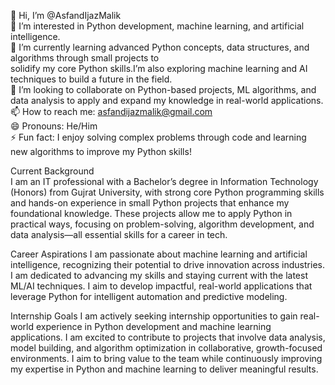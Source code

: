 👋 Hi, I’m @AsfandIjazMalik <br>
👀 I’m interested in Python development, machine learning, and artificial intelligence. <br>
🌱 I’m currently learning advanced Python concepts, data structures, and algorithms through small projects to <br>
    solidify my core Python skills.I’m also exploring machine learning and AI techniques to build a future in the field.<br>
💞️ I’m looking to collaborate on Python-based projects, ML algorithms, and data analysis to apply and expand my knowledge in real-world applications.<br>
📫 How to reach me: asfandijazmalik@gmail.com <br>
😄 Pronouns: He/Him<br>
⚡ Fun fact: I enjoy solving complex problems through code and learning new algorithms to improve my Python skills!<br>

Current Background <br>
I am an IT professional with a Bachelor’s degree in Information Technology (Honors) from Gujrat University, with strong core Python programming skills and hands-on experience in small Python projects that enhance my foundational knowledge. These projects allow me to apply Python in practical ways, focusing on problem-solving, algorithm development, and data analysis—all essential skills for a career in tech.

Career Aspirations
I am passionate about machine learning and artificial intelligence, recognizing their potential to drive innovation across industries. I am dedicated to advancing my skills and staying current with the latest ML/AI techniques. I aim to develop impactful, real-world applications that leverage Python for intelligent automation and predictive modeling.

Internship Goals
I am actively seeking internship opportunities to gain real-world experience in Python development and machine learning applications. I am excited to contribute to projects that involve data analysis, model building, and algorithm optimization in collaborative, growth-focused environments. I aim to bring value to the team while continuously improving my expertise in Python and machine learning to deliver meaningful results.

